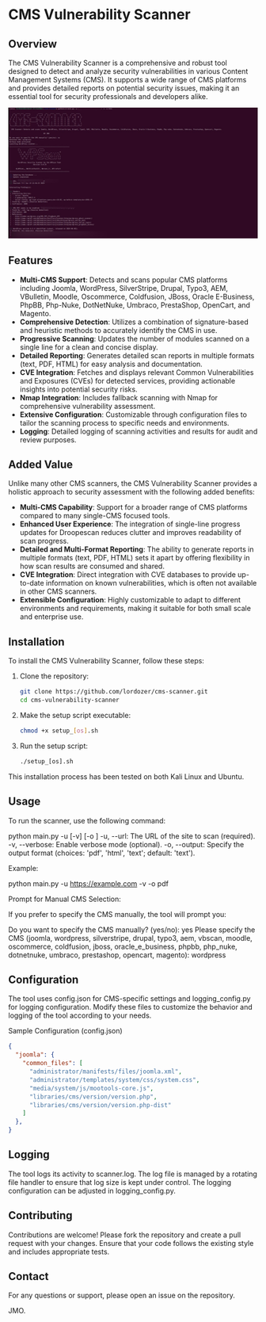 # CMS Vulnerability Scanner

## Overview
The CMS Vulnerability Scanner is a comprehensive and robust tool designed to detect and analyze security vulnerabilities in various Content Management Systems (CMS). It supports a wide range of CMS platforms and provides detailed reports on potential security issues, making it an essential tool for security professionals and developers alike.

![CMS Scanner Image](img1.jpg/)

## Features
- **Multi-CMS Support**: Detects and scans popular CMS platforms including Joomla, WordPress, SilverStripe, Drupal, Typo3, AEM, VBulletin, Moodle, Oscommerce, Coldfusion, JBoss, Oracle E-Business, PhpBB, Php-Nuke, DotNetNuke, Umbraco, PrestaShop, OpenCart, and Magento.
- **Comprehensive Detection**: Utilizes a combination of signature-based and heuristic methods to accurately identify the CMS in use.
- **Progressive Scanning**: Updates the number of modules scanned on a single line for a clean and concise display.
- **Detailed Reporting**: Generates detailed scan reports in multiple formats (text, PDF, HTML) for easy analysis and documentation.
- **CVE Integration**: Fetches and displays relevant Common Vulnerabilities and Exposures (CVEs) for detected services, providing actionable insights into potential security risks.
- **Nmap Integration**: Includes fallback scanning with Nmap for comprehensive vulnerability assessment.
- **Extensive Configuration**: Customizable through configuration files to tailor the scanning process to specific needs and environments.
- **Logging**: Detailed logging of scanning activities and results for audit and review purposes.

## Added Value
Unlike many other CMS scanners, the CMS Vulnerability Scanner provides a holistic approach to security assessment with the following added benefits:
- **Multi-CMS Capability**: Support for a broader range of CMS platforms compared to many single-CMS focused tools.
- **Enhanced User Experience**: The integration of single-line progress updates for Droopescan reduces clutter and improves readability of scan progress.
- **Detailed and Multi-Format Reporting**: The ability to generate reports in multiple formats (text, PDF, HTML) sets it apart by offering flexibility in how scan results are consumed and shared.
- **CVE Integration**: Direct integration with CVE databases to provide up-to-date information on known vulnerabilities, which is often not available in other CMS scanners.
- **Extensible Configuration**: Highly customizable to adapt to different environments and requirements, making it suitable for both small scale and enterprise use.

## Installation
To install the CMS Vulnerability Scanner, follow these steps:

1. Clone the repository:
   ```bash
   git clone https://github.com/lordozer/cms-scanner.git
   cd cms-vulnerability-scanner
2. Make the setup script executable:
   ```bash
   chmod +x setup_[os].sh

3. Run the setup script:
   ```bash
   ./setup_[os].sh

This installation process has been tested on both Kali Linux and Ubuntu.

## Usage

To run the scanner, use the following command:

python main.py -u <URL> [-v] [-o <output format>]
-u, --url: The URL of the site to scan (required).
-v, --verbose: Enable verbose mode (optional).
-o, --output: Specify the output format (choices: 'pdf', 'html', 'text'; default: 'text').

Example:

python main.py -u https://example.com -v -o pdf

Prompt for Manual CMS Selection:

If you prefer to specify the CMS manually, the tool will prompt you:

Do you want to specify the CMS manually? (yes/no): yes
Please specify the CMS (joomla, wordpress, silverstripe, drupal, typo3, aem, vbscan, moodle, oscommerce, coldfusion, jboss, oracle_e_business, phpbb, php_nuke, dotnetnuke, umbraco, prestashop, opencart, magento): wordpress

## Configuration
The tool uses config.json for CMS-specific settings and logging_config.py for logging configuration. Modify these files to customize the behavior and logging of the tool according to your needs.

Sample Configuration (config.json)
```json
{
  "joomla": {
    "common_files": [
      "administrator/manifests/files/joomla.xml",
      "administrator/templates/system/css/system.css",
      "media/system/js/mootools-core.js",
      "libraries/cms/version/version.php",
      "libraries/cms/version/version.php-dist"
    ]
  },
}
```
## Logging

The tool logs its activity to scanner.log. The log file is managed by a rotating file handler to ensure that log size is kept under control. The logging configuration can be adjusted in logging_config.py.

## Contributing
Contributions are welcome! Please fork the repository and create a pull request with your changes. Ensure that your code follows the existing style and includes appropriate tests.

## Contact
For any questions or support, please open an issue on the repository.


JMO.
